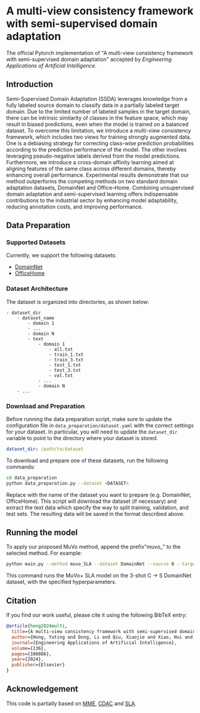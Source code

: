 # A multi-view consistency framework with semi-supervised domain adaptation

The official Pytorch implementation of "A multi-view consistency framework with semi-supervised domain adaptation" accepted by *Engineering Applications of Artificial Intelligence*.

## Introduction

Semi-Supervised Domain Adaptation (SSDA) leverages knowledge from a fully labeled source domain to classify data in a partially labeled target domain. Due to the limited number of labeled samples in the target domain, there can be intrinsic similarity of classes in the feature space, which may result in biased predictions, even when the model is trained on a balanced dataset. To overcome this limitation, we introduce a multi-view consistency framework, which includes two views for training strongly augmented data. One is a debiasing strategy for correcting class-wise prediction probabilities according to the prediction performance of the model. The other involves leveraging pseudo-negative labels derived from the model predictions. Furthermore, we introduce a cross-domain affinity learning aimed at aligning features of the same class across different domains, thereby enhancing overall performance. Experimental results demonstrate that our method outperforms the competing methods on two standard domain adaptation datasets, DomainNet and Office–Home. Combining unsupervised domain adaptation and semi-supervised learning offers indispensable contributions to the industrial sector by enhancing model adaptability, reducing annotation costs, and improving performance.

## Data Preparation

### Supported Datasets

Currently, we support the following datasets:

- [DomainNet](http://ai.bu.edu/M3SDA/)
- [OfficeHome](https://www.hemanthdv.org/officeHomeDataset.html)

### Dataset Architecture

The dataset is organized into directories, as shown below:

```
- dataset_dir
    - dataset_name
        - domain 1
        - ...
        - domain N
        - text
            - domain 1
                - all.txt
                - train_1.txt
                - train_3.txt
                - test_1.txt
                - test_3.txt
                - val.txt
            - ...
            - domain N
    - ...
```

### Download and Preparation

Before running the data preparation script, make sure to update the configuration file in `data_preparation/dataset.yaml` with the correct settings for your dataset. In particular, you will need to update the `dataset_dir` variable to point to the directory where your dataset is stored.

```yaml
dataset_dir: /path/to/dataset
```

To download and prepare one of these datasets, run the following commands:

```sh
cd data_preparation
python data_preparation.py --dataset <DATASET>
```

Replace <DATASET> with the name of the dataset you want to prepare (e.g. DomainNet, OfficeHome). This script will download the dataset (if necessary) and extract the text data which specify the way to split training, validation, and test sets. The resulting data will be saved in the format described above.

## Running the model

To apply our proposed MuVo method, append the prefix"muvo_" to the selected method.  For example:

```sh
python main.py --method muvo_SLA --dataset DomainNet --source 0 --target 3 --seed 991109 --num_iters 100000 --shot 3shot --alpha 0.3 --update_interval 500 --warmup 50000 --T 0.6
```

This command runs the MuVo+ SLA model on the 3-shot C -> S DomainNet dataset, with the specified hyperparameters. 

## Citation

If you find our work useful, please cite it using the following BibTeX entry:

```bibtex
@article{hong2024multi,
  title={A multi-view consistency framework with semi-supervised domain adaptation},
  author={Hong, Yuting and Dong, Li and Qiu, Xiaojie and Xiao, Hui and Yao, Baochen and Zheng, Siming and Peng, Chengbin},
  journal={Engineering Applications of Artificial Intelligence},
  volume={136},
  pages={108886},
  year={2024},
  publisher={Elsevier}
}
```

## Acknowledgement

This code is partially based on [MME](https://github.com/VisionLearningGroup/SSDA_MME), [CDAC](https://github.com/lijichang/CVPR2021-SSDA) and [SLA](https://github.com/chu0802/SLA).
